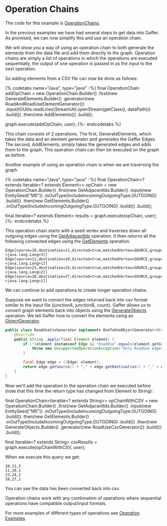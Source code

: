 # Operation Chains

The code for this example is [OperationChains](https://github.com/gchq/gaffer-doc/blob/master/src/main/java/uk/gov/gchq/gaffer/doc/user/walkthrough/OperationChains.java).

In the previous examples we have had several steps to get data into Gaffer. As promised, we can now simplify this and use an operation chain.

We will show you a way of using an operation chain to both generate the elements from the data file and add them directly to the graph.
Operation chains are simply a list of operations in which the operations are executed sequentially, the output of one operation is passed in as the input to the next operation.

So adding elements from a CSV file can now be done as follows:


{% codetabs name="Java", type="java" -%}
final OperationChain<Void> addOpChain = new OperationChain.Builder()
        .first(new GenerateElements.Builder<String>()
                .generator(new RoadAndRoadUseElementGenerator())
                .input(IOUtils.readLines(StreamUtil.openStream(getClass(), dataPath)))
                .build())
        .then(new AddElements())
        .build();

graph.execute(addOpChain, user);
{%- endcodetabs %}


This chain consists of 2 operations.
The first, GenerateElements, which takes the data and an element generator and generates the Gaffer Edges.
The second, AddElements, simply takes the generated edges and adds them to the graph.
This operation chain can then be executed on the graph as before.

Another example of using an operation chain is when we are traversing the graph.


{% codetabs name="Java", type="java" -%}
final OperationChain<? extends Iterable<? extends Element>> opChain =
        new OperationChain.Builder()
                .first(new GetAdjacentIds.Builder()
                        .input(new EntitySeed("M5"))
                        .inOutType(IncludeIncomingOutgoingType.OUTGOING)
                        .build())
                .then(new GetElements.Builder()
                        .inOutType(IncludeIncomingOutgoingType.OUTGOING)
                        .build())
                .build();

final Iterable<? extends Element> results = graph.execute(opChain, user);
{%- endcodetabs %}


This operation chain starts with a seed vertex and traverses down all outgoing edges using the [GetAdjacentIds](ref://../../javadoc/gaffer/uk/gov/gchq/gaffer/operation/impl/get/GetAdjacentIds.html) operation.
It then returns all the following connected edges using the [GetElements](ref://../../javadoc/gaffer/uk/gov/gchq/gaffer/operation/impl/get/GetElements.html) operation:

```
Edge[source=10,destination=11,directed=true,matchedVertex=SOURCE,group=RoadUse,properties=Properties[count=<java.lang.Long>3]]
Edge[source=11,destination=10,directed=true,matchedVertex=SOURCE,group=RoadUse,properties=Properties[count=<java.lang.Long>1]]
Edge[source=23,destination=24,directed=true,matchedVertex=SOURCE,group=RoadUse,properties=Properties[count=<java.lang.Long>2]]
Edge[source=28,destination=27,directed=true,matchedVertex=SOURCE,group=RoadUse,properties=Properties[count=<java.lang.Long>1]]

```
We can continue to add operations to create longer operation chains.

Suppose we want to convert the edges returned back into csv format similar to the input file (junctionA, junctionB, count). Gaffer allows
us to convert graph elements back into objects using the [GenerateObjects](ref://../../javadoc/gaffer/uk/gov/gchq/gaffer/operation/impl/generate/GenerateObjects.html) operation. We tell Gaffer how to convert the elements
using an [ObjectGenerator](ref://../../javadoc/gaffer/uk/gov/gchq/gaffer/data/generator/ObjectGenerator.html).


```java
public class RoadUseCsvGenerator implements OneToOneObjectGenerator<String> {
    @Override
    public String _apply(final Element element) {
        if (!(element instanceof Edge && "RoadUse".equals(element.getGroup()))) {
            throw new UnsupportedOperationException("Only RoadUse edges should be used");
        }

        final Edge edge = ((Edge) element);
        return edge.getSource() + "," + edge.getDestination() + "," + edge.getProperty("count");
    }
}
```

Now we'll add the operation to the operation chain we executed before (note that this time the return type has changed from Element to String):

final OperationChain<Iterable<? extends String>> opChainWithCSV =
        new OperationChain.Builder()
                .first(new GetAdjacentIds.Builder()
                        .input(new EntitySeed("M5"))
                        .inOutType(IncludeIncomingOutgoingType.OUTGOING)
                        .build())
                .then(new GetElements.Builder()
                        .inOutType(IncludeIncomingOutgoingType.OUTGOING)
                        .build())
                .then(new GenerateObjects.Builder<String>()
                        .generator(new RoadUseCsvGenerator())
                        .build())
                .build();

final Iterable<? extends String> csvResults = graph.execute(opChainWithCSV, user);

When we execute this query we get:

```
10,11,3
11,10,1
23,24,2
28,27,1

```

You can see the data has been converted back into csv.

Operation chains work with any combination of operations where sequential operations have compatible output/input formats.

For more examples of different types of operations see [Operation Examples](../operations/contents).
